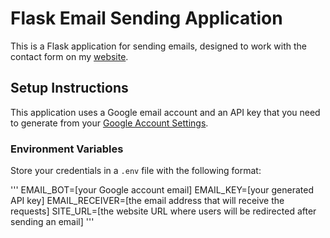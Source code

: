 # Flask Email Sending Application

This is a Flask application for sending emails, designed to work with the contact form on my [website](https://yassinelaghrabli.com/DataEngineer).

## Setup Instructions

This application uses a Google email account and an API key that you need to generate from your [Google Account Settings](https://myaccount.google.com/).

### Environment Variables

Store your credentials in a `.env` file with the following format:

'''
EMAIL_BOT=[your Google account email]
EMAIL_KEY=[your generated API key]
EMAIL_RECEIVER=[the email address that will receive the requests]
SITE_URL=[the website URL where users will be redirected after sending an email]
'''
